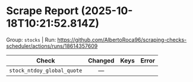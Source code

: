 # Scrape Report (2025-10-18T10:21:52.814Z)

Group: `stocks`  |  Run: https://github.com/AlbertoRoca96/scraping-checks-scheduler/actions/runs/18614357609

| Check | Changed | Keys | Error |
|---|:---:|:--|:--|
| `stock_ntdoy_global_quote` | — |  |  |
